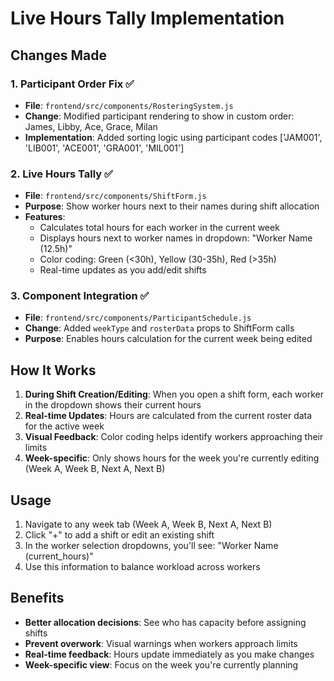 # Live Hours Tally Implementation

## Changes Made

### 1. Participant Order Fix ✅
- **File**: `frontend/src/components/RosteringSystem.js`
- **Change**: Modified participant rendering to show in custom order: James, Libby, Ace, Grace, Milan
- **Implementation**: Added sorting logic using participant codes ['JAM001', 'LIB001', 'ACE001', 'GRA001', 'MIL001']

### 2. Live Hours Tally ✅
- **File**: `frontend/src/components/ShiftForm.js`
- **Purpose**: Show worker hours next to their names during shift allocation
- **Features**:
  - Calculates total hours for each worker in the current week
  - Displays hours next to worker names in dropdown: "Worker Name (12.5h)"
  - Color coding: Green (<30h), Yellow (30-35h), Red (>35h)
  - Real-time updates as you add/edit shifts

### 3. Component Integration ✅
- **File**: `frontend/src/components/ParticipantSchedule.js`
- **Change**: Added `weekType` and `rosterData` props to ShiftForm calls
- **Purpose**: Enables hours calculation for the current week being edited

## How It Works

1. **During Shift Creation/Editing**: When you open a shift form, each worker in the dropdown shows their current hours
2. **Real-time Updates**: Hours are calculated from the current roster data for the active week
3. **Visual Feedback**: Color coding helps identify workers approaching their limits
4. **Week-specific**: Only shows hours for the week you're currently editing (Week A, Week B, Next A, Next B)

## Usage

1. Navigate to any week tab (Week A, Week B, Next A, Next B)
2. Click "+" to add a shift or edit an existing shift
3. In the worker selection dropdowns, you'll see: "Worker Name (current_hours)"
4. Use this information to balance workload across workers

## Benefits

- **Better allocation decisions**: See who has capacity before assigning shifts
- **Prevent overwork**: Visual warnings when workers approach limits
- **Real-time feedback**: Hours update immediately as you make changes
- **Week-specific view**: Focus on the week you're currently planning
